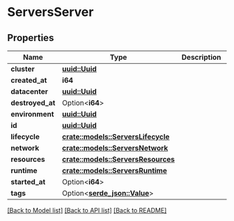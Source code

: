 # ServersServer

## Properties

Name | Type | Description | Notes
------------ | ------------- | ------------- | -------------
**cluster** | [**uuid::Uuid**](uuid::Uuid.md) |  | 
**created_at** | **i64** |  | 
**datacenter** | [**uuid::Uuid**](uuid::Uuid.md) |  | 
**destroyed_at** | Option<**i64**> |  | [optional]
**environment** | [**uuid::Uuid**](uuid::Uuid.md) |  | 
**id** | [**uuid::Uuid**](uuid::Uuid.md) |  | 
**lifecycle** | [**crate::models::ServersLifecycle**](ServersLifecycle.md) |  | 
**network** | [**crate::models::ServersNetwork**](ServersNetwork.md) |  | 
**resources** | [**crate::models::ServersResources**](ServersResources.md) |  | 
**runtime** | [**crate::models::ServersRuntime**](ServersRuntime.md) |  | 
**started_at** | Option<**i64**> |  | [optional]
**tags** | Option<[**serde_json::Value**](.md)> |  | 

[[Back to Model list]](../README.md#documentation-for-models) [[Back to API list]](../README.md#documentation-for-api-endpoints) [[Back to README]](../README.md)


